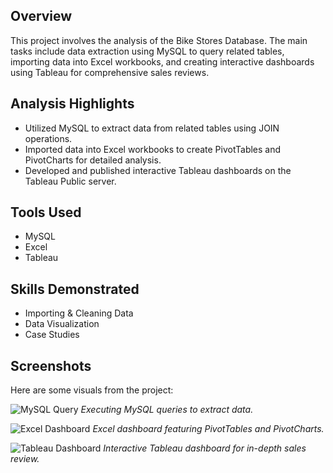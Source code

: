 ## Overview
This project involves the analysis of the Bike Stores Database. The main tasks include data extraction using MySQL to query related tables, importing data into Excel workbooks, and creating interactive dashboards using Tableau for comprehensive sales reviews.

## Analysis Highlights
- Utilized MySQL to extract data from related tables using JOIN operations.
- Imported data into Excel workbooks to create PivotTables and PivotCharts for detailed analysis.
- Developed and published interactive Tableau dashboards on the Tableau Public server.

## Tools Used
- MySQL
- Excel
- Tableau

## Skills Demonstrated
- Importing & Cleaning Data
- Data Visualization
- Case Studies

## Screenshots
Here are some visuals from the project:

![MySQL Query](/images/mysql_query.png)
*Executing MySQL queries to extract data.*

![Excel Dashboard](/images/excel_dashboard.png)
*Excel dashboard featuring PivotTables and PivotCharts.*

![Tableau Dashboard](https://public.tableau.com/app/profile/rui.huang7025/viz/BikeStoresDashboard_16920486094340/Dashboard2)
*Interactive Tableau dashboard for in-depth sales review.*

